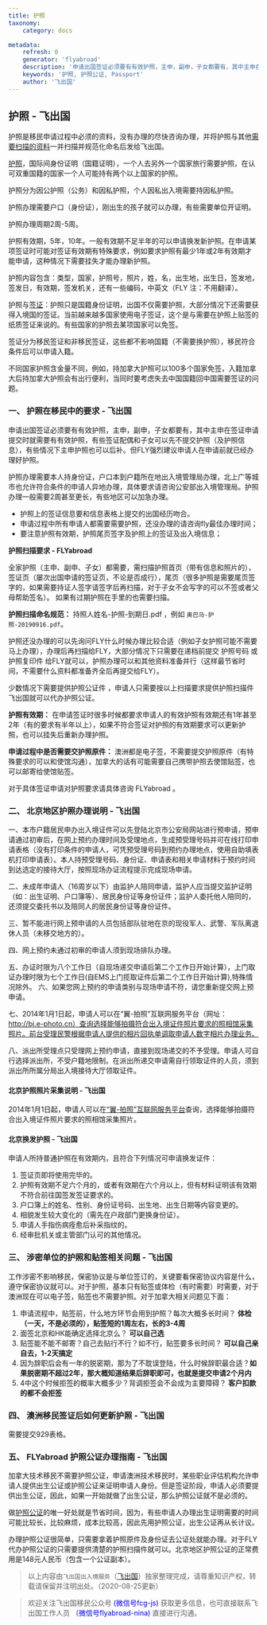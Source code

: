```yaml
---
title: 护照
taxonomy:
    category: docs

metadata:
    refresh: 0
    generator: 'flyabroad'
    description: '申请出国签证必须要有有效护照，主申，副申，子女都要有，其中主申在签证申请提交时就需要有有效护照，有些签证配偶和子女可以先不提交护照（及护照信息），有些情况下主申护照也可以后补。但FLY强烈建议申请人在申请前就已经办理好护照。'
    keywords: '护照, 护照公证, Passport'
    author: '飞出国'
---
```


## 护照 - 飞出国

护照是移民申请过程中必须的资料，没有办理的尽快咨询办理，并将护照与其他[需要扫描的资料]一并扫描并规范化命名后发给飞出国。

[护照]，国际间身份证明（国籍证明），一个人去另外一个国家旅行需要护照，在认可双重国籍的国家一个人可能持有两个以上国家的护照。

护照分为因公护照（公务）和因私护照，个人因私出入境需要持因私护照。

护照办理需要户口（身份证），刚出生的孩子就可以办理，有些需要单位开证明。

护照办理周期2周-5周。

护照有效期，5年，10年。一般有效期不足半年的可以申请换发新护照。在申请某项签证时可能对签证有效期有特殊要求，例如要求护照有最少1年或2年有效期才能申请，这种情况下需要挂失才能办理新护照。

护照内容包含：类型，国家，护照号，照片，姓，名，出生地，出生日，签发地，签发日，有效期，签发机关，还有一些编码，中英文（FLY 注：不用翻译）。

护照与[签证]：护照只是国籍身份证明，出国不仅需要护照，大部分情况下还需要获得入境国的签证。当前越来越多国家使用电子签证，这个是与需要在护照上贴签的纸质签证来说的。有些国家的护照去某项国家可以免签。

签证分为移民签证和非移民签证，这些都不影响国籍（不需要换护照），移民符合条件后可以申请入籍。

不同国家护照含金量不同，例如，持加拿大护照可以100多个国家免签，入籍加拿大后持加拿大护照会有出行便利，当同时要考虑失去中国国籍回中国需要签证的问题。

### 一、 护照在移民中的要求 - 飞出国

申请出国签证必须要有有效护照，主申，副申，子女都要有，其中主申在签证申请提交时就需要有有效护照，有些签证配偶和子女可以先不提交护照（及护照信息），有些情况下主申护照也可以后补。但FLY强烈建议申请人在申请前就已经办理好护照。

护照办理需要本人持身份证，户口本到户籍所在地出入境管理局办理，北上广等城市也允许符合条件的申请人异地办理，具体要求请咨询公安部出入境管理局。护照办理一般需要2周甚至更长，有些地区可以加急办理。

* 护照上的签证信息要和信息表格上提交的出国经历吻合。
* 申请过程中所有申请人都需要需要护照，还没办理的请咨询fly最佳办理时间；
* 要注意护照有效期，护照尾页签字及护照上的签证及出入境信息；

**护照扫描要求 - FLYabroad**

全家护照（主申、副申、子女）都需要，需扫描护照首页（带有信息和照片的），签证页（屡次出国申请的签证页，不论是否成行），尾页（很多护照是需要尾页签字的，如果需要持证人签字请签字后再扫描，对于子女不会写字的可以不签或者父母帮助签名）。
如果有过期护照在手里的也需要扫描。

**护照扫描命名规范：** 持照人姓名-护照-到期日.pdf ，例如 `奥巴马-护照-20190916.pdf`。

护照还没办理的可以先询问FLY什么时候办理比较合适（例如子女护照可能不需要马上办理），办理后再扫描给FLY，大部分情况下只需要在递档前提交 护照号码 或 护照复印件 给FLY就可以，护照办理可以和其他资料准备并行（这样最节省时间，不需要什么资料都准备齐全后再提交给FLY）。

少数情况下需要提供护照公证件 ，申请人只需要按以上扫描要求提供护照扫描件飞出国就可以代办护照公证。

**护照有效期：** 在申请签证时很多时候都要求申请人的有效护照有效期还有1年甚至2年（有的要求有半年以上），如果不符合签证对护照的有效期要求可以更新护照，也可以挂失后重新办理护照。

**申请过程中是否需要交护照原件：** 澳洲都是电子签，不需要提交护照原件（有特殊要求的可以和使馆沟通），加拿大的话有可能需要自己携带护照去使馆贴签，也可以邮寄给使馆贴签。

对于具体签证申请对护照要求请具体咨询 FLYabroad 。

### 二、 北京地区护照办理说明 - 飞出国

一、本市户籍居民申办出入境证件可以先登陆北京市公安局网站进行预申请，预申请通过初审后，在网上预约办理时间及受理地点，生成预受理号码并可在线打印申请表格（没有打印条件的申请人，可凭预受理号码到预约办理地点，使用自助填表机打印申请表）。本人持预受理号码、身份证、申请表和相关申请材料于预约时间到达选定的接待大厅，按照现场办证流程提示完成现场申请。

二、未成年申请人（16周岁以下）由监护人陪同申请，监护人应当提交监护证明（如：出生证明、户口簿等）、居民身份证等身份证件；监护人委托他人陪同的，还须提交委托书以及陪同人的居民身份证等身份证件。

三、暂不能进行网上预申请的人员包括部队驻地在京的现役军人、武警、军队离退休人员（未移交地方的）。

四、网上预约未通过初审的申请人须到现场排队办理。

五、办证时限为八个工作日（自现场递交申请后第二个工作日开始计算），上门取证办理时限为七个工作日(自EMS上门揽取证件后第二个工作日开始计算),特殊情况除外。
六、如果您网上预约的申请类别与现场申请不符，请您重新提交网上预申请。

七、2014年1月1日起，申请人可以在“翼-拍照”互联网服务平台（网址：http://bj.e-photo.cn）查询选择能够拍摄符合出入境证件照片要求的照相馆采集照片。前台受理民警根据申请人提供的相片回执单调取申请人数字相片办理业务。

八、派出所受理点只受理网上预约申请，直接到现场递交的不予受理。申请人可自行选择派出所，不受户籍地限制。在派出所递交申请需自行领取证件的人员，须到派出所所属分局出入境接待大厅领取证件。

#### 北京护照照片采集说明  - 飞出国

2014年1月1日起，申请人可以在[“翼-拍照”互联网服务平台](http://bj.e-photo.cn?target=_blank)查询，选择能够拍摄符合出入境证件照片要求的照相馆采集照片。

#### 北京换发护照 - 飞出国

申请人所持普通护照在有效期内，且符合下列情况可申请换发证件：

1. 签证页即将使用完毕的。
1. 护照有效期不足六个月的，或者有效期在六个月以上，但有材料证明该有效期不符合前往国签发签证要求的。
1. 户口簿上的姓名、性别、身份证号码、出生地、出生日期等内容变更的。
1. 相貌发生较大变化的（需先在户政部门更换身份证）。
1. 申请人手指伤病痊愈后补采指纹的。
1. 经审批机关或主管部门认可的其他情况。

### 三、 涉密单位的护照和贴签相关问题 - 飞出国

工作涉密不影响移民，保密协议是与单位签订的，关键要看保密协议内容是什么，遵守保密协议就可以。对于护照，基本只有贴签或体检（有时需要）时需要，对于澳洲现在可以电子签，贴签也不需要护照。对于加拿大相关问题见下面：

1. 申请流程中，贴签前，什么地方环节会用到护照？每次大概多长时间？ **体检（一天，不是必须的），贴签短的1周左右，长的3-4周**
2. 面签北京和HK能确定选择北京么？ **可以自己选**
3. 贴签能不能不邮寄？自己去贴行不行？如不行，贴签要多长时间？ **可以自己亲自去，1-2天搞定**
4. 因为辞职后会有一年的脱密期，那为了不耽误登陆，什么时候辞职最合适？**如果脱密期不超过2年，那大概知道结果后辞职即可，也就是提交申请2个月内** 
5. 4中这个时候拒签的概率大概多少？背调拒签会不会成为主要障碍？ **客户扣款的都不会拒签**

### 四、 澳洲移民签证后如何更新护照 - 飞出国

需要提交929表格。

### 五、 FLYabroad 护照公证办理指南 - 飞出国

加拿大技术移民不需要护照公证，申请澳洲技术移民时，某些职业评估机构允许申请人提供出生公证或护照公证来证明申请人身份。但是签证阶段，申请人必须要提供出生公证，因此，如果一开始就做了出生公证，那么护照公证就不是必须的。

做[护照公证]的唯一好处就是节省时间，因为，有些申请人办理出生证明需要的时间可能比较长，比较麻烦，成本比较高，因此先用护照公证，出生公证再从长计议。

办理护照公证很简单，只需要拿着护照原件及身份证去公证处就能办理。对于FLY代办护照公证的只需要提供清楚的护照扫描件就可以。北京地区护照公证的正常费用是148元人民币（包含一个公证副本）。

> 以上内容由`飞出国出入境服务`（[飞出国](flyabroad.io)）独家整理完成，请尊重知识产权，转载请保留并注明出处。（2020-08-25更新）

> 欢迎关注飞出国移民公众号 <font color=Blue>(微信号fcg-js)</font> 获取更多信息，也可直接联系飞出国工作人员 <font color=Blue>（微信号flyabroad-nina)</font> 直接进行沟通。

[签证]: /home/visa
[护照]: http://bbs.fcgvisa.com/t/passport/3746?target=_blank
[护照公证]: http://bbs.fcgvisa.com/t/passport-notarization/1746?target=_blank
[需要扫描的资料]: http://bbs.fcgvisa.com/t/topic/1751?target=blank